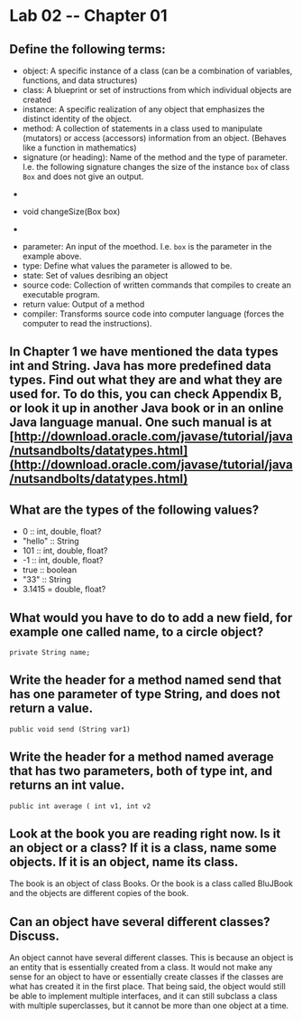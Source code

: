 # Lab 02 -- Chapter 01

## Define the following terms:
* object: A specific instance of a class (can be a combination of variables, functions, and data structures)  
* class: A blueprint or set of instructions from which individual objects are created
* instance: A specific realization of any object that emphasizes the distinct identity of the object.
* method: A collection of statements in a class used to manipulate (mutators) or access (accessors) information from an object. (Behaves like a function in mathematics) 
* signature (or heading): Name of the method and the type of parameter. I.e. the following signature changes the size of the instance `box` of class `Box` and does not give an output.
* ```
* void changeSize(Box box)
* ```
* parameter: An input of the moethod. I.e. `box` is the parameter in the example above. 
* type: Define what values the parameter is allowed to be.
* state: Set of values desribing an object
* source code: Collection of written commands that compiles to create an executable program.
* return value: Output of a method
* compiler: Transforms source code into computer language (forces the computer to read the instructions).
## In Chapter 1 we have mentioned the data types int and String. Java has more predefined data types. Find out what they are and what they are used for. To do this, you can check Appendix B, or look it up in another Java book or in an online Java language manual. One such manual is at [http://download.oracle.com/javase/tutorial/java/nutsandbolts/datatypes.html](http://download.oracle.com/javase/tutorial/java/nutsandbolts/datatypes.html)

## What are the types of the following values?

* 0 :: int, double, float? 
* "hello" :: String   
* 101 :: int, double, float?
* -1 :: int, double, float?
* true :: boolean
* "33" :: String 
* 3.1415 = double, float?

## What would you have to do to add a new field, for example one called name, to a circle object?
```
private String name;
```
## Write the header for a method named send that has one parameter of type String, and does not return a value.
```
public void send (String var1)
```
## Write the header for a method named average that has two parameters, both of type int, and returns an int value.
```
public int average ( int v1, int v2
```

## Look at the book you are reading right now. Is it an object or a class? If it is a class, name some objects. If it is an object, name its class.
The book is an object of class Books.
Or the book is a class called BluJBook and the objects are different copies of the book.

## Can an object have several different classes? Discuss.
An object cannot have several different classes. This is because an object is an entity that is essentially created from a class. It would not make any sense for an object to have or essentially create classes if the classes are what has created it in the first place. That being said, the object would still be able to implement multiple interfaces, and it can still subclass a class with multiple superclasses, but it cannot be more than one object at a time.
